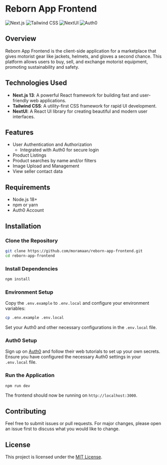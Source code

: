# Reborn App Frontend

![Next.js](https://img.shields.io/badge/Next.js-000000?style=for-the-badge&logo=nextdotjs&logoColor=white)
![Tailwind CSS](https://img.shields.io/badge/Tailwind%20CSS-06B6D4?style=for-the-badge&logo=tailwindcss&logoColor=white)
![NextUI](https://img.shields.io/badge/NextUI-EB5424?style=for-the-badge&logo=nextui&logoColor=white)
![Auth0](https://img.shields.io/badge/Auth0-EB5424?style=for-the-badge&logo=auth0&logoColor=white)

## Overview

Reborn App Frontend is the client-side application for a marketplace that gives motorist gear like jackets, helmets, and gloves a second chance. This platform allows users to buy, sell, and exchange motorist equipment, promoting sustainability and safety.

## Technologies Used

- **Next.js 13**: A powerful React framework for building fast and user-friendly web applications.
- **Tailwind CSS**: A utility-first CSS framework for rapid UI development.
- **NextUI**: A React UI library for creating beautiful and modern user interfaces.

## Features

- User Authentication and Authorization
  - Integrated with Auth0 for secure login
- Product Listings
- Product searches by name and/or filters
- Image Upload and Management
- View seller contact data

## Requirements

- Node.js 18+
- npm or yarn
- Auth0 Account

## Installation

### Clone the Repository

```bash
git clone https://github.com/moramaan/reborn-app-frontend.git
cd reborn-app-frontend
```

### Install Dependencies

```bash
npm install
```

### Environment Setup

Copy the `.env.example` to `.env.local` and configure your environment variables:

```bash
cp .env.example .env.local
```

Set your Auth0 and other necessary configurations in the `.env.local` file.

### Auth0 Setup

Sign up on [Auth0](https://auth0.com) and follow their web tutorials to set up your own secrets. Ensure you have configured the necessary Auth0 settings in your `.env.local` file.

### Run the Application

```bash
npm run dev
```

The frontend should now be running on `http://localhost:3000`.

## Contributing

Feel free to submit issues or pull requests. For major changes, please open an issue first to discuss what you would like to change.

## License

This project is licensed under the [MIT License](https://opensource.org/licenses/MIT).